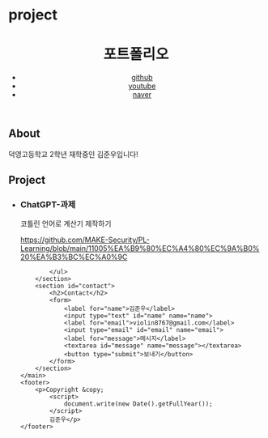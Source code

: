 # project

<!DOCTYPE html>
<html>
<head>
	<meta charset="UTF-8">
	<title>포트폴리오</title>
</head>
<body>
	<header>
		<h1>포트폴리오</h1>
		<nav>
			<ul>
				<li><a href="https://github.com/wasans6">github</a></li>
				<li><a href="https://www.youtube.com/">youtube</a></li>
				<li><a href="https://naver.com">naver</a></li>
			</ul>
		</nav>
	</header>
	<main>
		<section id="about">
			<h2>About</h2>
			<p>덕영고등학교 2학년 재학중인 김준우입니다!</p>
		</section>
		<section id="project">
			<h2>Project</h2>
			<ul>
				<li>
					<h3>ChatGPT-과제</h3>
					<p>코틀린 언어로 계산기 제작하기</p>
					<a href="#">https://github.com/MAKE-Security/PL-Learning/blob/main/11005%EA%B9%80%EC%A4%80%EC%9A%B0%20%EA%B3%BC%EC%A0%9C</a>
				</li>
			
			</ul>
		</section>
		<section id="contact">
			<h2>Contact</h2>
			<form>
				<label for="name">김준우</label>
				<input type="text" id="name" name="name">
				<label for="email">violin8767@gmail.com</label>
				<input type="email" id="email" name="email">
				<label for="message">메시지</label>
				<textarea id="message" name="message"></textarea>
				<button type="submit">보내기</button>
			</form>
		</section>
	</main>
	<footer>
		<p>Copyright &copy; 
			<script>
				document.write(new Date().getFullYear());
			</script> 
			김준우</p>
	</footer>
</body>
</html>
